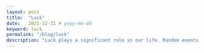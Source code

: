 ```yaml
---
layout: post
title:  "Luck"
date:   2021-12-31 # yyyy-mm-dd
keyword: luck
permalink: "/blog/luck"
description: "Luck plays a significant role in our life. Random events can totally make or break our careers."
---
```













